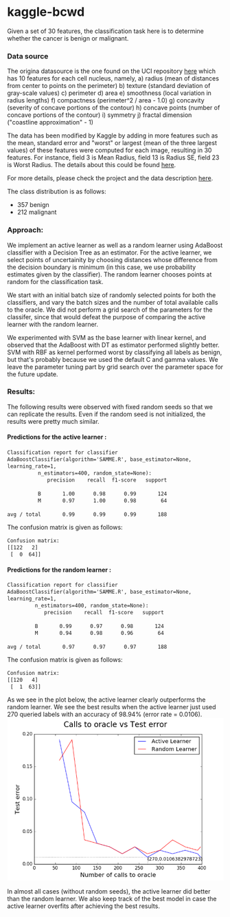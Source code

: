 # kaggle-bcwd

Given a set of 30 features, the classification task here is to determine whether the cancer is benign or malignant. 

### Data source
The origina datasource is the one found on the UCI repository [here](https://archive.ics.uci.edu/ml/datasets/Breast+Cancer+Wisconsin+(Original)) which has 10 features for each cell nucleus, namely,
a) radius (mean of distances from center to points on the perimeter) b) texture (standard deviation of gray-scale values) c) perimeter d) area e) smoothness (local variation in radius lengths) f) compactness (perimeter^2 / area - 1.0) g) concavity (severity of concave portions of the contour) h) concave points (number of concave portions of the contour) i) symmetry j) fractal dimension ("coastline approximation" - 1)

The data has been modified by Kaggle by adding in more features such as the mean, standard error and "worst" or largest (mean of the three largest values) of these features were computed for each image, resulting in 30 features. For instance, field 3 is Mean Radius, field 13 is Radius SE, field 23 is Worst Radius. The details about this could be found [here](https://www.kaggle.com/uciml/breast-cancer-wisconsin-data).

For more details, please check the project and the data description [here](https://archive.ics.uci.edu/ml/machine-learning-databases/breast-cancer-wisconsin/breast-cancer-wisconsin.names).

The class distribution is as follows:
- 357 benign
- 212 malignant

### Approach:

We implement an active learner as well as a random learner using AdaBoost classifier with a Decision Tree as an estimator. For the active learner, we select points of uncertainity by choosing distances whose difference from the decision boundary is minimum (in this case, we use probability estimates given by the classifier). The random learner chooses points at random for the classification task. 

We start with an initial batch size of randomly selected points for both the classifiers, and vary the batch sizes and the number of total available calls to the oracle. We did not perform a grid search of the parameters for the classifer, since that would defeat the purpose of comparing the active learner with the random learner. 

We experimented with SVM as the base learner with linear kernel, and observed that the AdaBoost with DT as estimator performed slightly better. SVM with RBF as kernel performed worst by classifying all labels as benign, but that's probably because we used the default C and gamma values. We leave the parameter tuning part by grid search over the parameter space for the future update.

### Results:
The following results were observed with fixed random seeds so that we can replicate the results. Even if the random seed is not initialized, the results were pretty much similar.

#### Predictions for the active learner :
```
Classification report for classifier AdaBoostClassifier(algorithm='SAMME.R', base_estimator=None, learning_rate=1,
          n_estimators=400, random_state=None):
             precision    recall  f1-score   support

          B       1.00      0.98      0.99       124
          M       0.97      1.00      0.98        64

avg / total       0.99      0.99      0.99       188
```
The confusion matrix is given as follows:
```
Confusion matrix:
[[122   2]
 [  0  64]]
 ```
#### Predictions for the random learner :
 ```
Classification report for classifier AdaBoostClassifier(algorithm='SAMME.R', base_estimator=None, learning_rate=1,
          n_estimators=400, random_state=None):
             precision    recall  f1-score   support

          B       0.99      0.97      0.98       124
          M       0.94      0.98      0.96        64

avg / total       0.97      0.97      0.97       188
```
The confusion matrix is given as follows:
```
Confusion matrix:
[[120   4]
 [  1  63]]
```

As we see in the plot below, the active learner clearly outperforms the random learner. We see the best results when the active learner just used 270 queried labels with an accuracy of 98.94%  (error rate = 0.0106).
![alt text](https://github.com/MascarenhasV/kaggle-bcwd/blob/master/plots/plot.png "Active vs. Random Learner")

In almost all cases (without random seeds), the active learner did better than the random learner. We also keep track of the best model in case the active learner overfits after achieving the best results.


